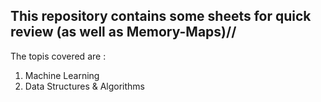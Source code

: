 ## This repository contains some sheets for quick review (as well as Memory-Maps)//

The topis covered are :
1. Machine Learning
2. Data Structures & Algorithms
